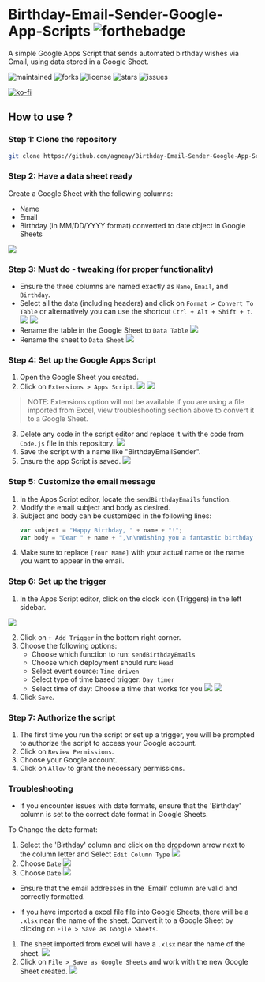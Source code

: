 # Birthday-Email-Sender-Google-App-Scripts  ![forthebadge](https://forthebadge.com/images/badges/built-with-love.svg)

A simple Google Apps Script that sends automated birthday wishes via Gmail, using data stored in a Google Sheet.

![maintained](https://img.shields.io/badge/maintained-yes-green?style=for-the-badge)
![forks](https://img.shields.io/github/forks/agneay/Birthday-Email-Sender-Google-App-Scripts?style=for-the-badge)
![license](https://img.shields.io/github/license/agneay/Birthday-Email-Sender-Google-App-Scripts?style=for-the-badge)
![stars](https://img.shields.io/github/stars/agneay/Birthday-Email-Sender-Google-App-Scripts?style=for-the-badge)
![issues](https://img.shields.io/github/issues/agneay/Birthday-Email-Sender-Google-App-Scripts?style=for-the-badge)

[![ko-fi](https://ko-fi.com/img/githubbutton_sm.svg)](https://ko-fi.com/Y8Y21JGEH6)

##  How to use ?
###  Step 1: Clone the repository
```bash
git clone https://github.com/agneay/Birthday-Email-Sender-Google-App-Scripts.git
``` 
### Step 2: Have a data sheet ready
Create a Google Sheet with the following columns:
- Name
- Email
- Birthday (in MM/DD/YYYY format) converted to date object in Google Sheets

![](./assets/29.png)

### Step 3: Must do - tweaking (for proper functionality)
- Ensure the three columns are named exactly as `Name`, `Email`, and `Birthday`.
- Select all the data (including headers) and click on `Format > Convert To Table` or alternatively you can use the shortcut `Ctrl + Alt + Shift + t`.
![](./assets/16.png)
![](./assets/18.png)
- Rename the table in the Google Sheet to `Data Table`
![](./assets/19.png)
- Rename the sheet to `Data Sheet`
![](./assets/17.png)

### Step 4: Set up the Google Apps Script
1. Open the Google Sheet you created.
2. Click on `Extensions > Apps Script`.
![](./assets/24.png)
![](./assets/1.png)
> NOTE: Extensions option will not be available if you are using a file imported from Excel, view troubleshooting section above to convert it to a Google Sheet.
3. Delete any code in the script editor and replace it with the code from `Code.js` file in this repository.
![](./assets/26.png)
4. Save the script with a name like "BirthdayEmailSender".
5. Ensure the app Script is saved.
![](./assets/27.png)
### Step 5: Customize the email message
1. In the Apps Script editor, locate the `sendBirthdayEmails` function.
2. Modify the email subject and body as desired. 
3. Subject and body can be customized in the following lines:
   ```javascript
   var subject = "Happy Birthday, " + name + "!";
   var body = "Dear " + name + ",\n\nWishing you a fantastic birthday filled with joy and surprises!\n\nBest wishes,\n[Your Name]";
   ```
4. Make sure to replace `[Your Name]` with your actual name or the name you want to appear in the email.
### Step 6: Set up the trigger
1. In the Apps Script editor, click on the clock icon (Triggers) in the left sidebar.

![](./assets/28.png)

2. Click on `+ Add Trigger` in the bottom right corner.
3. Choose the following options:
   - Choose which function to run: `sendBirthdayEmails`
   - Choose which deployment should run: `Head`
   - Select event source: `Time-driven`
   - Select type of time based trigger: `Day timer`
   - Select time of day: Choose a time that works for you
![](./assets/11.png)
![](./assets/12.png)
4. Click `Save`.

### Step 7: Authorize the script
1. The first time you run the script or set up a trigger, you will be prompted to authorize the script to access your Google account.
2. Click on `Review Permissions`.
3. Choose your Google account.
4. Click on `Allow` to grant the necessary permissions.

### Troubleshooting
- If you encounter issues with date formats, ensure that the 'Birthday' column is set to the correct date format in Google Sheets.

To Change the date format:
1. Select the 'Birthday' column and click on the dropdown arrow next to the column letter and Select `Edit Column Type`
![](./assets/20.png)
2. Choose `Date`
![](./assets/21.png)
3. Choose `Date`
![](./assets/22.png)


- Ensure that the email addresses in the 'Email' column are valid and correctly formatted.

- If you have imported a excel file file into Google Sheets, there will be a `.xlsx` near the name of the sheet. Convert it to a Google Sheet by clicking on `File > Save as Google Sheets`.
1. The sheet imported from excel will have a `.xlsx` near the name of the sheet.
![](./assets/14.png)
2. Click on `File > Save as Google Sheets` and work with the new Google Sheet created.
![](./assets/15.png)